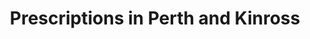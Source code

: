 ---
schema: default
title: Prescriptions in Perth and Kinross
organization: Perth and Kinross Council
notes: >-
    Detail on prescriptions in the Perth and Kinross, divided

    Adapted from data published by NHS ISD Scotland, licensed under the [Open Government Licence 3.0]("http://www.nationalarchives.gov.uk/doc/open-government-licence/").

resources:
  - name: Prescriptions in Perth and Kinross CSV
  - url: >-
      https://data.pkc.gov.uk/dataset/253b3994-7512-4c99-86d8-7cfd6fa86fed/resource/c47253d0-5e93-4fef-9e82-61085738ef26/download/201706_prescribing_data_tayside_practicenames.csv
  - format: CSV
license: Open Government Licence 3.0 (United Kingdom)
category:

  - health
maintainer: Perth and Kinross Council
maintainer_email: someone@example.com
---